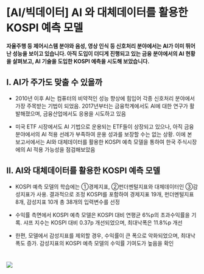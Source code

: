 
# [AI/빅데이터] AI 와 대체데이터를 활용한 KOSPI 예측 모델
  
**자율주행 등 제어시스템 분야와 음성, 영상 인식 등 신호처리 분야에서는 AI가 이미 뛰어난 성능을 보이고 있습니다. 아직 도입이 더디게 진행되고 있는 금융 분야에서의 AI 현황을 살펴보고, AI 기술을 도입한 KOSPI 예측을 시도해 보았습니다.**

## I. AI가 주가도 맞출 수 있을까

- 2010년 이후 AI는 컴퓨터의 비약적인 성능 향상에 힘입어 각종 신호처리 분야에서 가장 주목받는 기법이 되었음. 2017년부터는 금융학계에서도 AI에 대한 연구가 활발해졌으며, 금융산업에서도 응용을 시도하고 있음
 
- 미국 ETF 시장에서도 AI 기법으로 운용되는 ETF들이 상장되고 있으나, 아직 금융 분야에서의 AI 적용 선례가 부족하여 운용 성과를 보장할 수는 없는 상황. 이에 본 보고서에서는 AI와 대체데이터를 활용한 KOSPI 예측 모델을 통하여 한국 주식시장에의 AI 적용 가능성을 점검해보았음


## II. AI와 대체데이터를 활용한 KOSPI 예측 모델

- KOSPI 예측 모델의 학습에는 ①경제지표, ②펀더멘털지표와 대체데이터인 ③감성지표가 사용. 결과적으로 조정 KOSPI를 포함하여 경제지표 19개, 펀더멘털지표 8개, 감성지표 10개 총 38개의 입력변수를 선정
 
- 수익률 측면에서 KOSPI 예측 모델은 KOSPI 대비 연평균 6%p의 초과수익률을 기록. 샤프 지수는 KOSPI 대비 0.37p 개선되었으며, 최대낙폭은 11.8%p 개선
 
- 한편, 모델에서 감성지표를 제외할 경우, 수익률이 큰 폭으로 악화되었으며, 최대낙폭도 증가. 감성지표의 KOSPI 예측 모델의 수익률 기여도가 높음을 확인

# 
# <a border="0" href="http://tracking.nhqv.com/tracking?SITE_ID=4&amp;SEND_ID=3037338&amp;SCHD_ID=2206703&amp;WORKDAY=20220314&amp;TRACKING_CLOSE=2022-03-07&amp;TYPE=C&amp;CLICK_ID=003&amp;MEMBER_ID=a3lvdWppbi5raW1Abmhxdi5jb20=&amp;MEMBER_ID_SEQ=32612&amp;URL=https://m.nhqv.com/c/g0h0z" target="_blank" title="NH 리서치 원문보기"><img border="0" src="https://www.nhqv.com/img/ems/research/img_09.jpg"></a>
